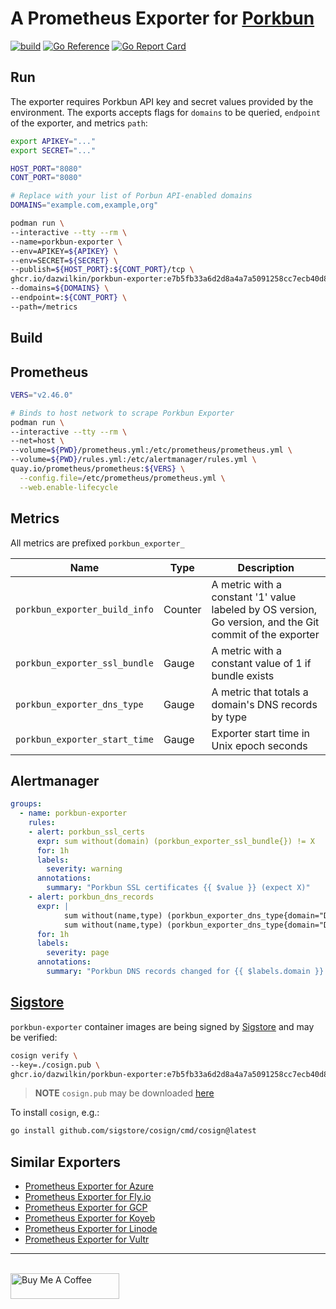 # A Prometheus Exporter for [Porkbun](https://porkbun.com)

[![build](https://github.com/DazWilkin/porkbun-exporter/actions/workflows/build.yml/badge.svg)](https://github.com/DazWilkin/porkbun-exporter/actions/workflows/build.yml)
[![Go Reference](https://pkg.go.dev/badge/github.com/DazWilkin/porkbun-exporter.svg)](https://pkg.go.dev/github.com/DazWilkin/porkbun-exporter)
[![Go Report Card](https://goreportcard.com/badge/github.com/DazWilkin/porkbun-exporter)](https://goreportcard.com/report/github.com/DazWilkin/porkbun-exporter)

## Run

The exporter requires Porkbun API key and secret values provided by the environment. The exports accepts flags for `domains` to be queried, `endpoint` of the exporter, and metrics `path`:

```bash
export APIKEY="..."
export SECRET="..."

HOST_PORT="8080"
CONT_PORT="8080"

# Replace with your list of Porbun API-enabled domains
DOMAINS="example.com,example,org"

podman run \
--interactive --tty --rm \
--name=porkbun-exporter \
--env=APIKEY=${APIKEY} \
--env=SECRET=${SECRET} \
--publish=${HOST_PORT}:${CONT_PORT}/tcp \
ghcr.io/dazwilkin/porkbun-exporter:e7b5fb33a6d2d8a4a7a5091258cc7ecb40d8af77 \
--domains=${DOMAINS} \
--endpoint=:${CONT_PORT} \
--path=/metrics
```

## Build

## Prometheus

```bash
VERS="v2.46.0"

# Binds to host network to scrape Porkbun Exporter
podman run \
--interactive --tty --rm \
--net=host \
--volume=${PWD}/prometheus.yml:/etc/prometheus/prometheus.yml \
--volume=${PWD}/rules.yml:/etc/alertmanager/rules.yml \
quay.io/prometheus/prometheus:${VERS} \
  --config.file=/etc/prometheus/prometheus.yml \
  --web.enable-lifecycle
```

## Metrics

All metrics are prefixed `porkbun_exporter_`

|Name|Type|Description|
|----|----|-----------|
|`porkbun_exporter_build_info`|Counter|A metric with a constant '1' value labeled by OS version, Go version, and the Git commit of the exporter|
|`porkbun_exporter_ssl_bundle`|Gauge|A metric with a constant value of 1 if bundle exists|
|`porkbun_exporter_dns_type`|Gauge|A metric that totals a domain's DNS records by type|
|`porkbun_exporter_start_time`|Gauge|Exporter start time in Unix epoch seconds|

## Alertmanager

```YAML
groups:
  - name: porkbun-exporter
    rules:
    - alert: porkbun_ssl_certs
      expr: sum without(domain) (porkbun_exporter_ssl_bundle{}) != X
      for: 1h
      labels:
        severity: warning
      annotations:
        summary: "Porkbun SSL certificates {{ $value }} (expect X)"
    - alert: porkbun_dns_records
      expr: |
            sum without(name,type) (porkbun_exporter_dns_type{domain="D1"}) != X or
            sum without(name,type) (porkbun_exporter_dns_type{domain="D2"}) != Y
      for: 1h
      labels:
        severity: page
      annotations:
        summary: "Porkbun DNS records changed for {{ $labels.domain }} now {{ $value }} records"
```

## [Sigstore](https://www.sigstore.dev/)

`porkbun-exporter` container images are being signed by [Sigstore](https://www.sigstore.dev/) and may be verified:

```bash
cosign verify \
--key=./cosign.pub \
ghcr.io/dazwilkin/porkbun-exporter:e7b5fb33a6d2d8a4a7a5091258cc7ecb40d8af77
```

> **NOTE** `cosign.pub` may be downloaded [here](https://github.com/DazWilkin/porkbun-exporter/blob/master/cosign.pub)

To install `cosign`, e.g.:
```bash
go install github.com/sigstore/cosign/cmd/cosign@latest
```

## Similar Exporters

+ [Prometheus Exporter for Azure](https://github.com/DazWilkin/azure-exporter)
+ [Prometheus Exporter for Fly.io](https://github.com/DazWilkin/fly-exporter)
+ [Prometheus Exporter for GCP](https://github.com/DazWilkin/gcp-exporter)
+ [Prometheus Exporter for Koyeb](https://github.com/DazWilkin/koyeb-exporter)
+ [Prometheus Exporter for Linode](https://github.com/DazWilkin/linode-exporter)
+ [Prometheus Exporter for Vultr](https://github.com/DazWilkin/vultr-exporter)

<hr/>
<br/>
<a href="https://www.buymeacoffee.com/dazwilkin" target="_blank"><img src="https://cdn.buymeacoffee.com/buttons/default-orange.png" alt="Buy Me A Coffee" height="41" width="174"></a>